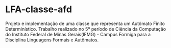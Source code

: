 # LFA-classe-afd

Projeto e implementação de uma classe que representa um Autômato Finito Determinístico. Trabalho realizado no 5º período de Ciência da Computação do Instituto Federal de Minas Gerais(IFMG) - Campus Formiga para a Disciplina Linguagens Formais e Autômatos.
